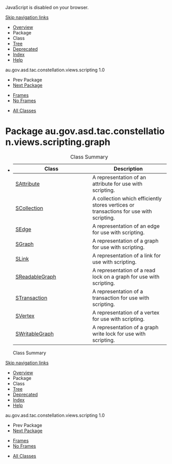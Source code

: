 <div>

JavaScript is disabled on your browser.

</div>

<div class="topNav">

<span id="navbar.top"></span>

<div class="skipNav">

[Skip navigation links](#skip.navbar.top "Skip navigation links")

</div>

<span id="navbar.top.firstrow"></span>

-   [Overview](../constellation/CoreScriptingView/src/au/gov/asd/tac/constellation/scripting/docs/javadoc/overview-summary.md)
-   Package
-   Class
-   [Tree](../constellation/CoreScriptingView/src/au/gov/asd/tac/constellation/scripting/docs/javadoc/graph/package-tree.md)
-   [Deprecated](../constellation/CoreScriptingView/src/au/gov/asd/tac/constellation/scripting/docs/javadoc/deprecated-list.md)
-   [Index](../constellation/CoreScriptingView/src/au/gov/asd/tac/constellation/scripting/docs/javadoc/index-all.md)
-   [Help](../constellation/CoreScriptingView/src/au/gov/asd/tac/constellation/scripting/docs/javadoc/help-doc.md)

<div class="aboutLanguage">

au.gov.asd.tac.constellation.views.scripting 1.0

</div>

</div>

<div class="subNav">

-   Prev Package
-   [Next Package](../constellation/CoreScriptingView/src/au/gov/asd/tac/constellation/scripting/docs/javadoc/graph/iterators/package-summary.md)

<!-- -->

-   [Frames](../constellation/CoreScriptingView/src/au/gov/asd/tac/constellation/scripting/docs/javadoc/graph/package-summary.md)
-   [No Frames](../constellation/CoreScriptingView/src/au/gov/asd/tac/constellation/scripting/docs/javadoc/graph/package-summary.md)

<!-- -->

-   [All Classes](../constellation/CoreScriptingView/src/au/gov/asd/tac/constellation/scripting/docs/javadoc/allclasses-noframe.md)

<div>

</div>

<span id="skip.navbar.top"></span>

</div>

<div class="header">

# Package au.gov.asd.tac.constellation.views.scripting.graph

</div>

<div class="contentContainer">

-   <table class="typeSummary" data-border="0" data-cellpadding="3" data-cellspacing="0" data-summary="Class Summary table, listing classes, and an explanation">
    <caption><span>Class Summary</span><span class="tabEnd"> </span></caption>
    <colgroup>
    <col style="width: 50%" />
    <col style="width: 50%" />
    </colgroup>
    <thead>
    <tr class="header">
    <th class="colFirst" scope="col">Class</th>
    <th class="colLast" scope="col">Description</th>
    </tr>
    </thead>
    <tbody>
    <tr class="odd altColor">
    <td class="colFirst"><a href="../constellation/CoreScriptingView/src/au/gov/asd/tac/constellation/scripting/docs/javadoc/graph/SAttribute.md" title="class in au.gov.asd.tac.constellation.views.scripting.graph">SAttribute</a></td>
    <td class="colLast"><div class="block">
    A representation of an attribute for use with scripting.
    </div></td>
    </tr>
    <tr class="even rowColor">
    <td class="colFirst"><a href="../constellation/CoreScriptingView/src/au/gov/asd/tac/constellation/scripting/docs/javadoc/graph/SCollection.md" title="class in au.gov.asd.tac.constellation.views.scripting.graph">SCollection</a></td>
    <td class="colLast"><div class="block">
    A collection which efficiently stores vertices or transactions for use with scripting.
    </div></td>
    </tr>
    <tr class="odd altColor">
    <td class="colFirst"><a href="../constellation/CoreScriptingView/src/au/gov/asd/tac/constellation/scripting/docs/javadoc/graph/SEdge.md" title="class in au.gov.asd.tac.constellation.views.scripting.graph">SEdge</a></td>
    <td class="colLast"><div class="block">
    A representation of an edge for use with scripting.
    </div></td>
    </tr>
    <tr class="even rowColor">
    <td class="colFirst"><a href="../constellation/CoreScriptingView/src/au/gov/asd/tac/constellation/scripting/docs/javadoc/graph/SGraph.md" title="class in au.gov.asd.tac.constellation.views.scripting.graph">SGraph</a></td>
    <td class="colLast"><div class="block">
    A representation of a graph for use with scripting.
    </div></td>
    </tr>
    <tr class="odd altColor">
    <td class="colFirst"><a href="../constellation/CoreScriptingView/src/au/gov/asd/tac/constellation/scripting/docs/javadoc/graph/SLink.md" title="class in au.gov.asd.tac.constellation.views.scripting.graph">SLink</a></td>
    <td class="colLast"><div class="block">
    A representation of a link for use with scripting.
    </div></td>
    </tr>
    <tr class="even rowColor">
    <td class="colFirst"><a href="../constellation/CoreScriptingView/src/au/gov/asd/tac/constellation/scripting/docs/javadoc/graph/SReadableGraph.md" title="class in au.gov.asd.tac.constellation.views.scripting.graph">SReadableGraph</a></td>
    <td class="colLast"><div class="block">
    A representation of a read lock on a graph for use with scripting.
    </div></td>
    </tr>
    <tr class="odd altColor">
    <td class="colFirst"><a href="../constellation/CoreScriptingView/src/au/gov/asd/tac/constellation/scripting/docs/javadoc/graph/STransaction.md" title="class in au.gov.asd.tac.constellation.views.scripting.graph">STransaction</a></td>
    <td class="colLast"><div class="block">
    A representation of a transaction for use with scripting.
    </div></td>
    </tr>
    <tr class="even rowColor">
    <td class="colFirst"><a href="../constellation/CoreScriptingView/src/au/gov/asd/tac/constellation/scripting/docs/javadoc/graph/SVertex.md" title="class in au.gov.asd.tac.constellation.views.scripting.graph">SVertex</a></td>
    <td class="colLast"><div class="block">
    A representation of a vertex for use with scripting.
    </div></td>
    </tr>
    <tr class="odd altColor">
    <td class="colFirst"><a href="../constellation/CoreScriptingView/src/au/gov/asd/tac/constellation/scripting/docs/javadoc/graph/SWritableGraph.md" title="class in au.gov.asd.tac.constellation.views.scripting.graph">SWritableGraph</a></td>
    <td class="colLast"><div class="block">
    A representation of a graph write lock for use with scripting.
    </div></td>
    </tr>
    </tbody>
    </table>

    Class Summary<span class="tabEnd"> </span>

</div>

<div class="bottomNav">

<span id="navbar.bottom"></span>

<div class="skipNav">

[Skip navigation links](#skip.navbar.bottom "Skip navigation links")

</div>

<span id="navbar.bottom.firstrow"></span>

-   [Overview](../constellation/CoreScriptingView/src/au/gov/asd/tac/constellation/scripting/docs/javadoc/overview-summary.md)
-   Package
-   Class
-   [Tree](../constellation/CoreScriptingView/src/au/gov/asd/tac/constellation/scripting/docs/javadoc/graph/package-tree.md)
-   [Deprecated](../constellation/CoreScriptingView/src/au/gov/asd/tac/constellation/scripting/docs/javadoc/deprecated-list.md)
-   [Index](../constellation/CoreScriptingView/src/au/gov/asd/tac/constellation/scripting/docs/javadoc/index-all.md)
-   [Help](../constellation/CoreScriptingView/src/au/gov/asd/tac/constellation/scripting/docs/javadoc/help-doc.md)

<div class="aboutLanguage">

au.gov.asd.tac.constellation.views.scripting 1.0

</div>

</div>

<div class="subNav">

-   Prev Package
-   [Next Package](../constellation/CoreScriptingView/src/au/gov/asd/tac/constellation/scripting/docs/javadoc/graph/iterators/package-summary.md)

<!-- -->

-   [Frames](../constellation/CoreScriptingView/src/au/gov/asd/tac/constellation/scripting/docs/javadoc/graph/package-summary.md)
-   [No Frames](../constellation/CoreScriptingView/src/au/gov/asd/tac/constellation/scripting/docs/javadoc/graph/package-summary.md)

<!-- -->

-   [All Classes](../constellation/CoreScriptingView/src/au/gov/asd/tac/constellation/scripting/docs/javadoc/allclasses-noframe.md)

<div>

</div>

<span id="skip.navbar.bottom"></span>

</div>
